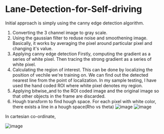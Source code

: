 # Lane-Detection-for-Self-driving
Initial approach is simply using the canny edge detection algorithm.

1) Converting the 3 channel image to gray scale.
2) Using the gaussian filter to reduse noise and smoothening image.
  Basically, it works by averaging the pixel around particular pixel and changing it's value.
3) Applying canny edge detection
  Firstly, computing the gradient as a series of white pixel.
  Then tracing the strong gradient as a series of white pixel.
4) Calculating the region of interest.
  This can be done by localizing the position of vechile we're training on. We can find out the detected nearest line from the point of localization.
  In my sample testing, I have used the hand coded ROI where white pixel denotes my region.
5) Applying bitwise_and to the ROI coded image and the original image so that other objects in the frame are discarded.
6) Hough transform to find hough space.
  For each pixel with white color, there exists a line in a hough space(Rho vs theta)
  ![image](https://user-images.githubusercontent.com/42064827/180612196-ea4ede61-b8dc-4808-a27a-ab625331ea28.png)
  ![image](https://user-images.githubusercontent.com/42064827/180612228-9e137a3d-a10a-46c1-904b-bced7e9d5a48.png)
  
  In cartesian co-ordinate,
  
  
  ![image](https://user-images.githubusercontent.com/42064827/180612114-cd388589-45bf-4111-9c80-d5138f91ab0c.png)

